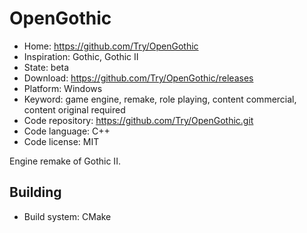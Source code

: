 # OpenGothic

- Home: https://github.com/Try/OpenGothic
- Inspiration: Gothic, Gothic II
- State: beta
- Download: https://github.com/Try/OpenGothic/releases
- Platform: Windows
- Keyword: game engine, remake, role playing, content commercial, content original required
- Code repository: https://github.com/Try/OpenGothic.git
- Code language: C++
- Code license: MIT

Engine remake of Gothic II.

## Building

- Build system: CMake

